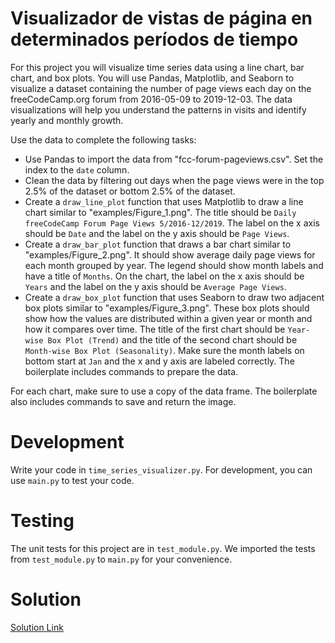 # Visualizador de vistas de página en determinados períodos de tiempo
<p>For this project you will visualize time series data using a line chart, bar chart, and box plots. You will use Pandas, Matplotlib, and Seaborn to visualize a dataset containing the number of page views each day on the freeCodeCamp.org forum from 2016-05-09 to 2019-12-03. The data visualizations will help you understand the patterns in visits and identify yearly and monthly growth.</p>

Use the data to complete the following tasks:
<ul>
<li>Use Pandas to import the data from "fcc-forum-pageviews.csv". Set the index to the <code>date</code> column.</li>
<li>Clean the data by filtering out days when the page views were in the top 2.5% of the dataset or bottom 2.5% of the dataset.</li>
<li>Create a <code>draw_line_plot</code> function that uses Matplotlib to draw a line chart similar to "examples/Figure_1.png". The title should be <code>Daily freeCodeCamp Forum Page Views 5/2016-12/2019</code>. The label on the x axis should be <code>Date</code> and the label on the y axis should be <code>Page Views</code>.</li>
<li>Create a <code>draw_bar_plot</code> function that draws a bar chart similar to "examples/Figure_2.png". It should show average daily page views for each month grouped by year. The legend should show month labels and have a title of <code>Months</code>. On the chart, the label on the x axis should be <code>Years</code> and the label on the y axis should be <code>Average Page Views</code>.</li>
<li>Create a <code>draw_box_plot</code> function that uses Seaborn to draw two adjacent box plots similar to "examples/Figure_3.png". These box plots should show how the values are distributed within a given year or month and how it compares over time. The title of the first chart should be <code>Year-wise Box Plot (Trend)</code> and the title of the second chart should be <code>Month-wise Box Plot (Seasonality)</code>. Make sure the month labels on bottom start at <code>Jan</code> and the x and y axis are labeled correctly. The boilerplate includes commands to prepare the data.</li>
</ul>
For each chart, make sure to use a copy of the data frame.
The boilerplate also includes commands to save and return the image.

# Development
<p>Write your code in <code>time_series_visualizer.py</code>. For development, you can use <code>main.py</code> to test your code.</p>

# Testing
<p>The unit tests for this project are in <code>test_module.py</code>. We imported the tests from <code>test_module.py</code> to <code>main.py</code> for your convenience.</p>

# Solution
[Solution Link]()